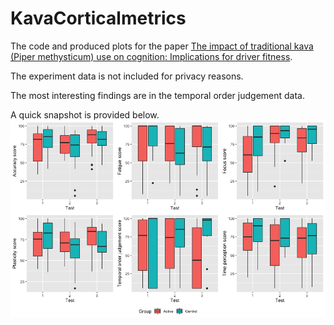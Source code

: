 # KavaCorticalmetrics

The code and produced plots for the paper [The impact of traditional kava (Piper methysticum) use on cognition: Implications for driver fitness](https://www.sciencedirect.com/science/article/abs/pii/S0378874122001143).

The experiment data is not included for privacy reasons.

The most interesting findings are in the temporal order judgement data.

A quick snapshot is provided below.
![Boxplots](AllBoxplots.png)
